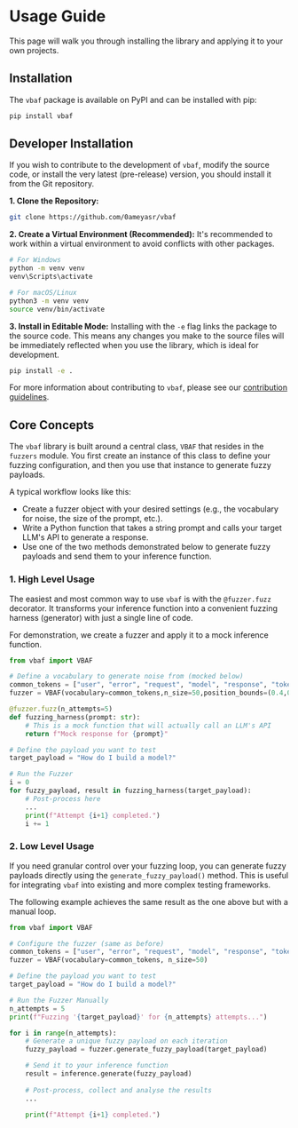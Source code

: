 # Usage Guide

This page will walk you through installing the library and applying it to your own projects.

## Installation
The `vbaf` package is available on PyPI and can be installed with pip:

```bash
pip install vbaf
```

## Developer Installation
If you wish to contribute to the development of `vbaf`, modify the source code, or install the very latest (pre-release) version, you should install it from the Git repository.

**1. Clone the Repository:**
```bash
git clone https://github.com/0ameyasr/vbaf
```

**2. Create a Virtual Environment (Recommended):**
It's recommended to work within a virtual environment to avoid conflicts with other packages.

```bash
# For Windows
python -m venv venv
venv\Scripts\activate

# For macOS/Linux
python3 -m venv venv
source venv/bin/activate
```

**3. Install in Editable Mode:**
Installing with the `-e` flag links the package to the source code. This means any changes you make to the source files will be immediately reflected when you use the library, which is ideal for development.

```bash
pip install -e .
```

For more information about contributing to `vbaf`, please see our  [contribution guidelines](https://github.com/0ameyasr/VB-AF/blob/main/CONTRIBUTING.md).


## Core Concepts
The `vbaf` library is built around a central class, `VBAF` that resides in the `fuzzers` module. You first create an instance of this class to define your fuzzing configuration, and then you use that instance to generate fuzzy payloads.

A typical workflow looks like this:

- Create a fuzzer object with your desired settings (e.g., the vocabulary for noise, the size of the prompt, etc.).
- Write a Python function that takes a string prompt and calls your target LLM's API to generate a response.
- Use one of the two methods demonstrated below to generate fuzzy payloads and send them to your inference function.


### 1. High Level Usage
The easiest and most common way to use `vbaf` is with the `@fuzzer.fuzz` decorator. It transforms your inference function into a convenient fuzzing harness (generator) with just a single line of code.

For demonstration, we create a fuzzer and apply it to a mock inference function.

```python
from vbaf import VBAF

# Define a vocabulary to generate noise from (mocked below)
common_tokens = ["user", "error", "request", "model", "response", "token"]
fuzzer = VBAF(vocabulary=common_tokens,n_size=50,position_bounds=(0.4,0.6))

@fuzzer.fuzz(n_attempts=5)
def fuzzing_harness(prompt: str):
    # This is a mock function that will actually call an LLM's API
    return f"Mock response for {prompt}"

# Define the payload you want to test
target_payload = "How do I build a model?"

# Run the Fuzzer
i = 0
for fuzzy_payload, result in fuzzing_harness(target_payload):
    # Post-process here
    ...
    print(f"Attempt {i+1} completed.")
    i += 1

```

### 2. Low Level Usage
If you need granular control over your fuzzing loop, you can generate fuzzy payloads directly using the `generate_fuzzy_payload()` method. This is useful for integrating `vbaf` into existing and more complex testing frameworks.

The following example achieves the same result as the one above but with a manual loop.

```python
from vbaf import VBAF

# Configure the fuzzer (same as before)
common_tokens = ["user", "error", "request", "model", "response", "token"]
fuzzer = VBAF(vocabulary=common_tokens, n_size=50)

# Define the payload you want to test
target_payload = "How do I build a model?"

# Run the Fuzzer Manually
n_attempts = 5
print(f"Fuzzing '{target_payload}' for {n_attempts} attempts...")

for i in range(n_attempts):
    # Generate a unique fuzzy payload on each iteration
    fuzzy_payload = fuzzer.generate_fuzzy_payload(target_payload)

    # Send it to your inference function
    result = inference.generate(fuzzy_payload)
    
    # Post-process, collect and analyse the results
    ...

    print(f"Attempt {i+1} completed.")
```